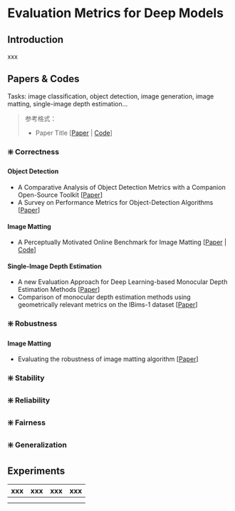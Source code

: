 # Evaluation  Metrics for Deep Models

## Introduction
xxx


## Papers & Codes
Tasks: image classification, object detection, image generation, image matting, single-image depth estimation...
> 参考格式：
> - Paper Title [[Paper](https://xxx) | [Code](https://xxx)]
### ❇️ Correctness
#### Object Detection
- A Comparative Analysis of Object Detection Metrics with a Companion Open-Source Toolkit [[Paper](https://www.mdpi.com/2079-9292/10/3/279)]
- A Survey on Performance Metrics for Object-Detection Algorithms [[Paper](https://ieeexplore.ieee.org/abstract/document/9145130)]
#### Image Matting
- A Perceptually Motivated Online Benchmark for Image Matting [[Paper](https://www.microsoft.com/en-us/research/wp-content/uploads/2009/01/cvpr09-matting-Eval_TR.pdf) | [Code](xxx)]
#### Single-Image Depth Estimation
- A new Evaluation Approach for Deep Learning-based Monocular Depth Estimation Methods [[Paper](https://hal.archives-ouvertes.fr/hal-02978149/document)]
- Comparison of monocular depth estimation methods using geometrically relevant metrics on the IBims-1 dataset [[Paper](https://www.sciencedirect.com/science/article/pii/S1077314219301663)]
### ❇️ Robustness
#### Image Matting
- Evaluating the robustness of image matting algorithm [[Paper](https://ietresearch.onlinelibrary.wiley.com/doi/epdf/10.1049/trit.2020.0079)]
### ❇️ Stability
### ❇️ Reliability
### ❇️ Fairness
### ❇️ Generalization

## Experiments
|xxx|xxx|xxx|xxx|
|---|---|---|---|
|||||
|||||
